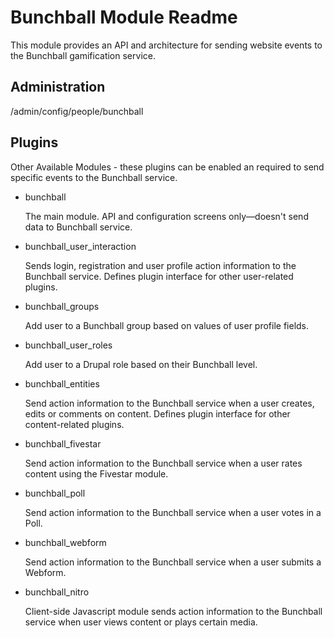 Bunchball Module Readme
=======================
This module provides an API and architecture for sending website events to
the Bunchball gamification service.

Administration
--------------
/admin/config/people/bunchball

Plugins
-------

Other Available Modules - these plugins can be enabled an required to send
specific events to the Bunchball service.

-   bunchball

    The main module.  API and configuration screens only—doesn't send data to 
    Bunchball service.

-   bunchball_user_interaction

    Sends login, registration and user profile action information to the 
    Bunchball service. Defines plugin interface for other user-related plugins.

-   bunchball_groups

    Add user to a Bunchball group based on values of user profile fields.

-   bunchball_user_roles

    Add user to a Drupal role based on their Bunchball level.

-   bunchball_entities

    Send action information to the Bunchball service when a user creates, edits 
    or comments on content. Defines plugin interface for other content-related plugins.

-   bunchball_fivestar

    Send action information to the Bunchball service when a user rates content 
    using the Fivestar module.

-   bunchball_poll

    Send action information to the Bunchball service when a user votes in a Poll.

-   bunchball_webform

    Send action information to the Bunchball service when a user submits a Webform.

-   bunchball_nitro

    Client-side Javascript module sends action information to the Bunchball 
    service when user views content or plays certain media.